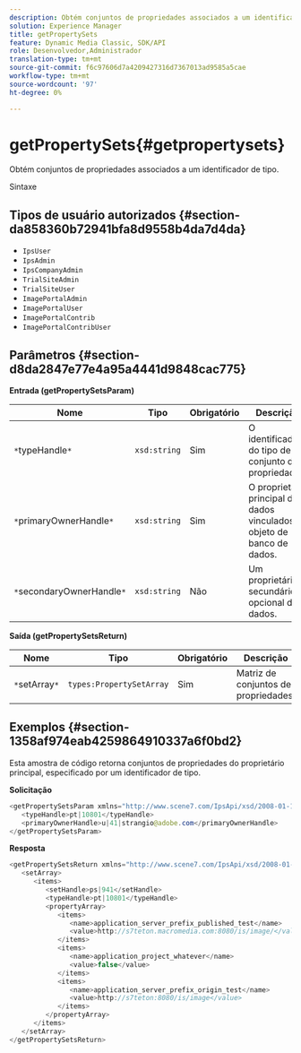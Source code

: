```yaml
---
description: Obtém conjuntos de propriedades associados a um identificador de tipo.
solution: Experience Manager
title: getPropertySets
feature: Dynamic Media Classic, SDK/API
role: Desenvolvedor,Administrador
translation-type: tm+mt
source-git-commit: f6c97606d7a4209427316d7367013ad9585a5cae
workflow-type: tm+mt
source-wordcount: '97'
ht-degree: 0%

---
```



# getPropertySets{#getpropertysets}

Obtém conjuntos de propriedades associados a um identificador de tipo.

Sintaxe

## Tipos de usuário autorizados {#section-da858360b72941bfa8d9558b4da7d4da}

* `IpsUser`
* `IpsAdmin`
* `IpsCompanyAdmin`
* `TrialSiteAdmin`
* `TrialSiteUser`
* `ImagePortalAdmin`
* `ImagePortalUser`
* `ImagePortalContrib`
* `ImagePortalContribUser`

## Parâmetros {#section-d8da2847e77e4a95a4441d9848cac775}

**Entrada (getPropertySetsParam)**

| Nome | Tipo | Obrigatório | Descrição |
|---|---|---|---|
| `*`typeHandle`*` | `xsd:string` | Sim | O identificador do tipo de conjunto de propriedades. |
| `*`primaryOwnerHandle`*` | `xsd:string` | Sim | O proprietário principal dos dados vinculados ao objeto de banco de dados. |
| `*`secondaryOwnerHandle`*` | `xsd:string` | Não | Um proprietário secundário opcional dos dados. |

**Saída (getPropertySetsReturn)**

| Nome | Tipo | Obrigatório | Descrição |
|---|---|---|---|
| `*`setArray`*` | `types:PropertySetArray` | Sim | Matriz de conjuntos de propriedades. |

## Exemplos {#section-1358af974eab4259864910337a6f0bd2}

Esta amostra de código retorna conjuntos de propriedades do proprietário principal, especificado por um identificador de tipo.

**Solicitação**

```java
<getPropertySetsParam xmlns="http://www.scene7.com/IpsApi/xsd/2008-01-15">
   <typeHandle>pt|10801</typeHandle>
   <primaryOwnerHandle>u|41|strangio@adobe.com</primaryOwnerHandle>
</getPropertySetsParam>
```

**Resposta**

```java
<getPropertySetsReturn xmlns="http://www.scene7.com/IpsApi/xsd/2008-01-15">
   <setArray>
      <items>
         <setHandle>ps|941</setHandle>
         <typeHandle>pt|10801</typeHandle>
         <propertyArray>
            <items>
               <name>application_server_prefix_published_test</name>
               <value>http://s7teton.macromedia.com:8080/is/image/</value>
            </items>
            <items>
               <name>application_project_whatever</name>
               <value>false</value>
            </items>
            <items>
               <name>application_server_prefix_origin_test</name>
               <value>http://s7teton:8080/is/image</value>
            </items>
         </propertyArray>
      </items>
   </setArray>
</getPropertySetsReturn>
```

